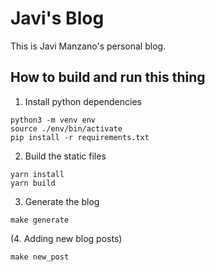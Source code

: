 # Javi's Blog

This is Javi Manzano's personal blog.

## How to build and run this thing

1. Install python dependencies
```shell
python3 -m venv env
source ./env/bin/activate
pip install -r requirements.txt
```
2. Build the static files
```shell
yarn install
yarn build
```
3. Generate the blog
```shell
make generate
```
(4. Adding new blog posts)
```shell
make new_post
```

